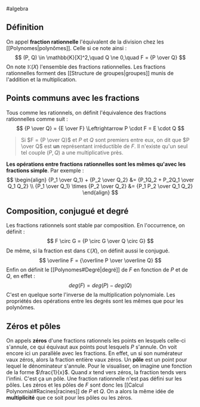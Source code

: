 #algebra 
## Définition
On appel **fraction rationnelle** l'équivalent de la division chez les [[Polynomes|polynômes]]. Celle si ce note ainsi :
$$
(P, Q) \in \mathbb{K}[X]^2,\quad Q \ne 0,\quad F = {P \over Q}
$$
On note $\mathbb{K}(X)$ l'ensemble des fractions rationnelles.
Les fractions rationnelles forment des [[Structure de groupes|groupes]] munis de l'addition et la multiplication. 
## Points communs avec les fractions
Tous comme les rationnels, on définit l'équivalence des fractions rationnelles comme suit :
$$
{P \over Q} = {E \over F} \Leftrightarrow P \cdot F = E \cdot Q
$$
>Si $F = {P \over Q}$ et $P$ et $Q$ sont premiers entre eux, on dit que $P \over Q$ est **un** représentant irréductible de $F$. Il n'existe qu'un seul tel couple $(P, Q)$ a une multiplicative près.

**Les opérations entre fractions rationnelles sont les mêmes qu'avec les fractions simple**. 
Par exemple :
$$
\begin{align}
{P_1 \over Q_1} + {P_2 \over Q_2} &= {P_1Q_2 + P_2Q_1 \over Q_1 Q_2} \\
{P_1 \over Q_1} \times {P_2 \over Q_2} &= {P_1 P_2 \over Q_1 Q_2}
\end{align}
$$

## Composition, conjugué et degré
Les fractions rationnels sont stable par composition. En l'occurrence, on définit :
$$
F \circ G = {P \circ G \over Q \circ G}
$$
De même, si la fraction est dans $\mathbb{C}(X)$, on définit aussi le conjugué.
$$
\overline F  = {\overline P \over \overline Q}
$$
Enfin on définit le [[Polynomes#Degré|degré]] de $F$ en fonction de $P$ et de $Q$, en effet :
$$
deg(F) = deg(P) - deg(Q)
$$
C'est en quelque sorte l'inverse de la multiplication polynomiale. 
Les propriétés des opérations entre les degrés sont les mêmes que pour les polynômes. 

## Zéros et pôles
On appels **zéros** d'une fractions rationnels les points en lesquels celle-ci s'annule, ce qui équivaut aux points pout lesquels $P$ s'annule. On voit encore ici un parallèle avec les fractions. En effet, un si son numérateur vaux zéros, alors la fraction entière vaux zéros. 
Un **pôle** est un point pour lequel le dénominateur s'annule. Pour le visualiser, on imagine une fonction de la forme $\frac{1}{x}$. Quand $x$ tend vers zéros, la fraction tends vers l'infini. C'est ça un pôle. Une fraction rationnelle n'est pas défini sur les pôles. 
Les zéros et les pôles de $F$ sont donc les [[Calcul Polynomial#Racines|racines]] de $P$ et $Q$. 
On a alors la même idée de **multiplicité** que ce soit pour les pôles ou les zéros.
